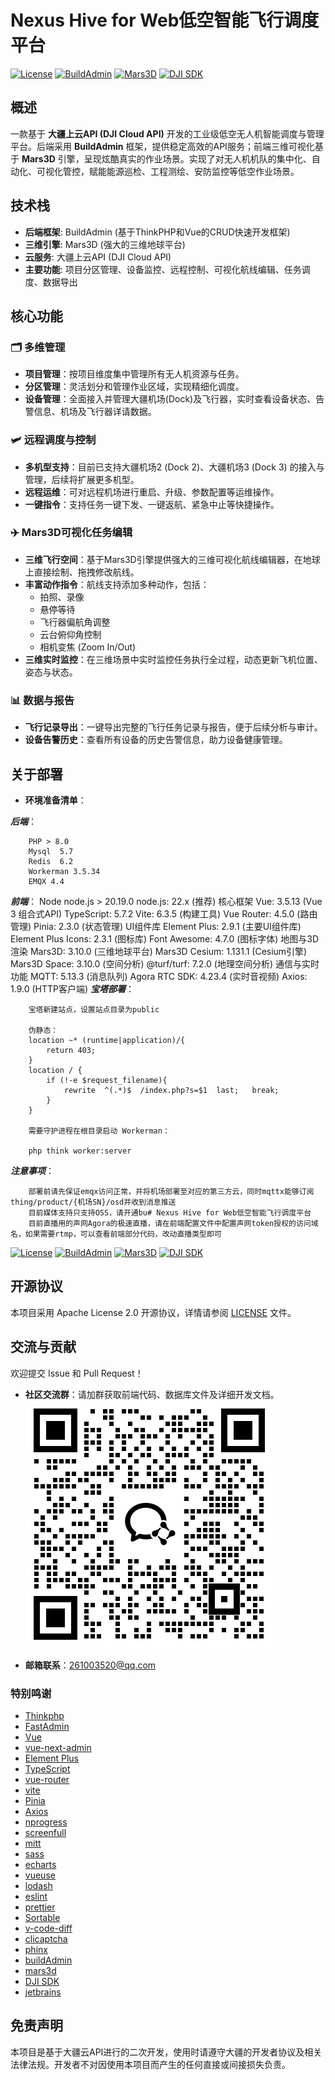 # Nexus Hive for Web低空智能飞行调度平台

[![License](https://img.shields.io/badge/license-Apache%202.0-blue.svg)](LICENSE)
[![BuildAdmin](https://img.shields.io/badge/Backend-BuildAdmin-brightgreen.svg)](https://buildadmin.com/)
[![Mars3D](https://img.shields.io/badge/Visualization-Mars3D-orange.svg)](https://mars3d.cn/)
[![DJI SDK](https://img.shields.io/badge/DJI-Cloud%20API-v2--v3-success.svg)](https://developer.dji.com/)

## 概述

一款基于 **大疆上云API (DJI Cloud API)** 开发的工业级低空无人机智能调度与管理平台。后端采用 **BuildAdmin** 框架，提供稳定高效的API服务；前端三维可视化基于 **Mars3D** 引擎，呈现炫酷真实的作业场景。实现了对无人机机队的集中化、自动化、可视化管控，赋能能源巡检、工程测绘、安防监控等低空作业场景。

## 技术栈

- **后端框架**: BuildAdmin (基于ThinkPHP和Vue的CRUD快速开发框架)
- **三维引擎**: Mars3D (强大的三维地球平台)
- **云服务**: 大疆上云API (DJI Cloud API)
- **主要功能**: 项目分区管理、设备监控、远程控制、可视化航线编辑、任务调度、数据导出

## 核心功能

### 🗂 多维管理
- **项目管理**：按项目维度集中管理所有无人机资源与任务。
- **分区管理**：灵活划分和管理作业区域，实现精细化调度。
- **设备管理**：全面接入并管理大疆机场(Dock)及飞行器，实时查看设备状态、告警信息、机场及飞行器详请数据。

### 🛩 远程调度与控制
- **多机型支持**：目前已支持大疆机场2 (Dock 2)、大疆机场3 (Dock 3) 的接入与管理，后续将扩展更多机型。
- **远程运维**：可对远程机场进行重启、升级、参数配置等运维操作。
- **一键指令**：支持任务一键下发、一键返航、紧急中止等快捷操作。

### ✈️ Mars3D可视化任务编辑
- **三维飞行空间**：基于Mars3D引擎提供强大的三维可视化航线编辑器，在地球上直接绘制、拖拽修改航线。
- **丰富动作指令**：航线支持添加多种动作，包括：
    - 拍照、录像
    - 悬停等待
    - 飞行器偏航角调整
    - 云台俯仰角控制
    - 相机变焦 (Zoom In/Out)
- **三维实时监控**：在三维场景中实时监控任务执行全过程，动态更新飞机位置、姿态与状态。

### 📊 数据与报告
- **飞行记录导出**：一键导出完整的飞行任务记录与报告，便于后续分析与审计。
- **设备告警历史**：查看所有设备的历史告警信息，助力设备健康管理。
## 关于部署
- **环境准备清单**： 

 ***后端***： 

        PHP > 8.0
        Mysql  5.7
        Redis  6.2
        Workerman 3.5.34
        EMQX 4.4
 ***前端***： 
        Node
            node.js > 20.19.0
            node.js: 22.x (推荐)
        核心框架
            Vue: 3.5.13 (Vue 3 组合式API)
            TypeScript: 5.7.2
            Vite: 6.3.5 (构建工具)
            Vue Router: 4.5.0 (路由管理)
            Pinia: 2.3.0 (状态管理)
        UI组件库
            Element Plus: 2.9.1 (主要UI组件库)
            Element Plus Icons: 2.3.1 (图标库)
            Font Awesome: 4.7.0 (图标字体)
        地图与3D渲染
            Mars3D: 3.10.0 (三维地球平台)
            Mars3D Cesium: 1.131.1 (Cesium引擎)
            Mars3D Space: 3.10.0 (空间分析)
            @turf/turf: 7.2.0 (地理空间分析)
        通信与实时功能
            MQTT: 5.13.3 (消息队列)
            Agora RTC SDK: 4.23.4 (实时音视频)
            Axios: 1.9.0 (HTTP客户端)
 ***宝塔部署***： 
        
        宝塔新建站点，设置站点目录为public

        伪静态：
        location ~* (runtime|application)/{
        	return 403;
        }
        location / {
        	if (!-e $request_filename){
        		rewrite  ^(.*)$  /index.php?s=$1  last;   break;
        	}
        }

        需要守护进程在根目录启动 Workerman：

        php think worker:server 

 ***注意事项***： 

        部署前请先保证emqx访问正常，并将机场部署至对应的第三方云，同时mqttx能够订阅thing/product/{机场SN}/osd并收到消息推送
        目前媒体支持只支持OSS，请开通bu# Nexus Hive for Web低空智能飞行调度平台
        目前直播用的声网Agora的极速直播，请在前端配置文件中配置声网token授权的访问域名，如果需要rtmp，可以查看前端部分代码，改动直播类型即可

[![License](https://img.shields.io/badge/license-Apache%202.0-blue.svg)](LICENSE)
[![BuildAdmin](https://img.shields.io/badge/Backend-BuildAdmin-brightgreen.svg)](https://buildadmin.com/)
[![Mars3D](https://img.shields.io/badge/Visualization-Mars3D-orange.svg)](https://mars3d.cn/)
[![DJI SDK](https://img.shields.io/badge/DJI-Cloud%20API-v2--v3-success.svg)](https://developer.dji.com/)
        
## 开源协议

本项目采用 Apache License 2.0 开源协议，详情请参阅 [LICENSE](LICENSE) 文件。

## 交流与贡献

欢迎提交 Issue 和 Pull Request！

-   **社区交流群**：请加群获取前端代码、数据库文件及详细开发文档。
    ![NexusHive交流群](NexusHive%E4%BA%A4%E6%B5%81%E7%BE%A4.png)

-   **邮箱联系**：261003520@qq.com
### 特别鸣谢
- [Thinkphp](http://www.thinkphp.cn/)
- [FastAdmin](https://gitee.com/karson/fastadmin)
- [Vue](https://github.com/vuejs/core)
- [vue-next-admin](https://gitee.com/lyt-top/vue-next-admin)
- [Element Plus](https://github.com/element-plus/element-plus)
- [TypeScript](https://github.com/microsoft/TypeScript)
- [vue-router](https://github.com/vuejs/vue-router-next)
- [vite](https://github.com/vitejs/vite)
- [Pinia](https://github.com/vuejs/pinia)
- [Axios](https://github.com/axios/axios)
- [nprogress](https://github.com/rstacruz/nprogress)
- [screenfull](https://github.com/sindresorhus/screenfull.js)
- [mitt](https://github.com/developit/mitt)
- [sass](https://github.com/sass/sass)
- [echarts](https://github.com/apache/echarts)
- [vueuse](https://github.com/vueuse/vueuse)
- [lodash](https://github.com/lodash/lodash)
- [eslint](https://github.com/eslint/eslint)
- [prettier](https://github.com/prettier/prettier)
- [Sortable](https://github.com/SortableJS/Sortable)
- [v-code-diff](https://github.com/Shimada666/v-code-diff)
- [clicaptcha](https://github.com/hooray/clicaptcha)
- [phinx](https://github.com/cakephp/phinx)
- [buildAdmin](https://www.buildadmin.com/)
- [mars3d](http://mars3d.cn/)
- [DJI SDK](https://developer.dji.com/)
- [jetbrains](https://www.jetbrains.com/)
## 免责声明

本项目是基于大疆云API进行的二次开发，使用时请遵守大疆的开发者协议及相关法律法规。开发者不对因使用本项目而产生的任何直接或间接损失负责。